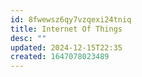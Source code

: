 ```yaml
---
id: 8fwewsz6qy7vzqexi24tniq
title: Internet Of Things
desc: ""
updated: 2024-12-15T22:35
created: 1647078023489
---
```


